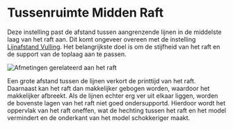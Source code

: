 Tussenruimte Midden Raft
====
Deze instelling past de afstand tussen aangrenzende lijnen in de middelste laag van het raft aan. Dit komt ongeveer overeen met de instelling [Lijnafstand Vulling](../infill/infill_line_distance.md). Het belangrijkste doel is om de stijfheid van het raft en de support van de toplaag aan te passen.

![Afmetingen gerelateerd aan het raft](../../../articles/images/raft_dimensions.svg)

Een grote afstand tussen de lijnen verkort de printtijd van het raft. Daarnaast kan het raft dan makkelijker gebogen worden, waardoor het makkelijker afbreekt. Als de lijnen echter erg ver uit elkaar liggen, worden de bovenste lagen van het raft niet goed ondersupportd. Hierdoor wordt het oppervlak van het raft oneffen, wat de hechting tussen het raft en het model vermindert en de onderkant van het model schokkeriger maakt.